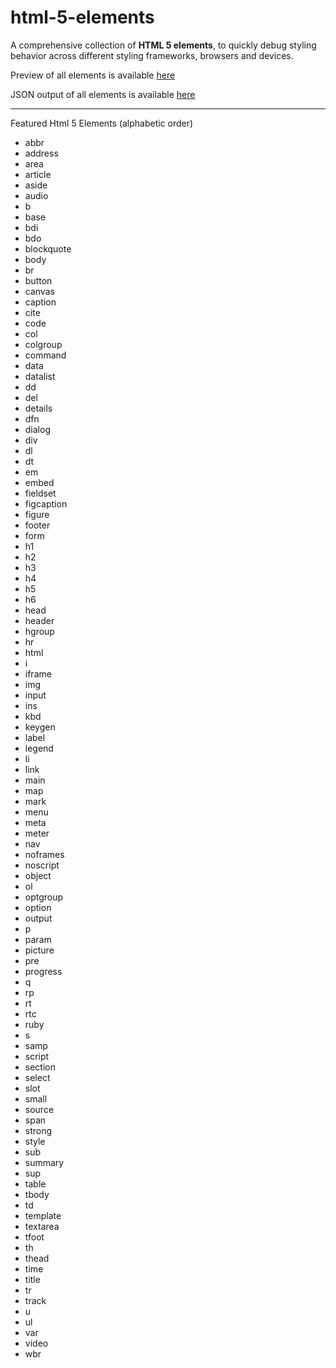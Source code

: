 # html-5-elements
A comprehensive collection of <b>HTML 5 elements</b>, to quickly debug styling behavior across different styling frameworks, browsers and devices.

Preview of all elements is available [here](https://egorkirpichev/html-5-elements)

JSON output of all elements is available [here](https://egorkirpichev/html-5-elements/html-5-elements.json)

---

Featured Html 5 Elements (alphabetic order)

- abbr
- address
- area
- article
- aside
- audio
- b
- base
- bdi
- bdo
- blockquote
- body
- br
- button
- canvas
- caption
- cite
- code
- col
- colgroup
- command
- data
- datalist
- dd
- del
- details
- dfn
- dialog
- div
- dl
- dt
- em
- embed
- fieldset
- figcaption
- figure
- footer
- form
- h1
- h2
- h3
- h4
- h5
- h6
- head
- header
- hgroup
- hr
- html
- i
- iframe
- img
- input
- ins
- kbd
- keygen
- label
- legend
- li
- link
- main
- map
- mark
- menu
- meta
- meter
- nav
- noframes
- noscript
- object
- ol
- optgroup
- option
- output
- p
- param
- picture
- pre
- progress
- q
- rp
- rt
- rtc
- ruby
- s
- samp
- script
- section
- select
- slot
- small
- source
- span
- strong
- style
- sub
- summary
- sup
- table
- tbody
- td
- template
- textarea
- tfoot
- th
- thead
- time
- title
- tr
- track
- u
- ul
- var
- video
- wbr

